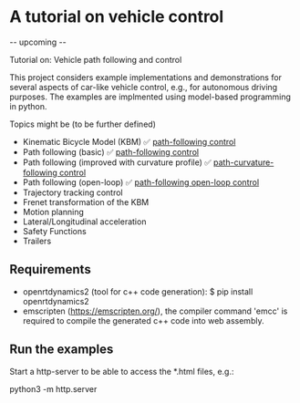 # A tutorial on vehicle control

-- upcoming --

Tutorial on: Vehicle path following and control

This project considers example implementations and demonstrations for several aspects of car-like vehicle control, e.g., for autonomous driving purposes. The examples are implmented using model-based programming in python. 

Topics might be (to be further defined)
- Kinematic Bicycle Model (KBM) ✅ [path-following control](https://christianausb.github.io/vehicleControl/bicycle_model.html) 
- Path following (basic)  ✅ [path-following control](https://christianausb.github.io/vehicleControl/path_following_control.html) 
- Path following (improved with curvature profile) ✅ [path-curvature-following control](https://christianausb.github.io/vehicleControl/path_curvature_following_control.html) 
- Path following (open-loop) ✅ [path-following open-loop control](https://christianausb.github.io/vehicleControl/path_following_open_loop_control.html) 
- Trajectory tracking control
- Frenet transformation of the KBM
- Motion planning
- Lateral/Longitudinal acceleration
- Safety Functions
- Trailers


Requirements
------------

- openrtdynamics2 (tool for c++ code generation): $ pip install openrtdynamics2
- emscripten (https://emscripten.org/), the compiler command 'emcc' is required to compile the generated c++ code into web assembly.


Run the examples
----------------

Start a http-server to be able to access the *.html files, e.g.:

python3 -m http.server


